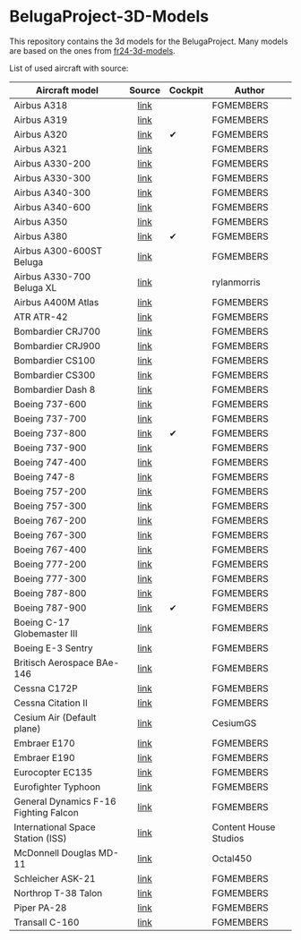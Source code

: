 # BelugaProject-3D-Models

This repository contains the 3d models for the BelugaProject. Many models are based on the ones from [fr24-3d-models](https://github.com/Flightradar24/fr24-3d-models).

List of used aircraft with source:

| Aircraft model                        |                       Source                        | Cockpit | Author                |
| ------------------------------------- | :-------------------------------------------------: | ------- | --------------------- |
| Airbus A318                           |  [link](https://github.com/FGMEMBERS/A320-family)   |         | FGMEMBERS             |
| Airbus A319                           |  [link](https://github.com/FGMEMBERS/A320-family)   |         | FGMEMBERS             |
| Airbus A320                           |  [link](https://github.com/FGMEMBERS/A320-family)   | ✔       | FGMEMBERS             |
| Airbus A321                           |  [link](https://github.com/FGMEMBERS/A320-family)   |         | FGMEMBERS             |
| Airbus A330-200                       |    [link](https://github.com/FGMEMBERS/A330-200)    |         | FGMEMBERS             |
| Airbus A330-300                       |    [link](https://github.com/FGMEMBERS/A330-300)    |         | FGMEMBERS             |
| Airbus A340-300                       |   [link](https://github.com/FGMEMBERS/A340-313X)    |         | FGMEMBERS             |
| Airbus A340-600                       |  [link](https://github.com/FGMEMBERS/A340-600HGW)   |         | FGMEMBERS             |
| Airbus A350                           |    [link](https://github.com/FGMEMBERS/A350XWB)     |         | FGMEMBERS             |
| Airbus A380                           |   [link](https://github.com/FGMEMBERS/A380-omega)   | ✔       | FGMEMBERS             |
| Airbus A300-600ST Beluga              |   [link](https://github.com/FGMEMBERS/A300-600ST)   |         | FGMEMBERS             |
| Airbus A330-700 Beluga XL             |            [link](https://skfb.ly/oL7DN)            |         | rylanmorris           |
| Airbus A400M Atlas                    |     [link](https://github.com/FGMEMBERS/a400m)      |         | FGMEMBERS             |
| ATR ATR-42                            |   [link](https://github.com/FGMEMBERS/ATR-42-500)   |         | FGMEMBERS             |
| Bombardier CRJ700                     | [link](https://github.com/FGMEMBERS/CRJ700-family)  |         | FGMEMBERS             |
| Bombardier CRJ900                     | [link](https://github.com/FGMEMBERS/CRJ700-family)  |         | FGMEMBERS             |
| Bombardier CS100                      |    [link](https://github.com/FGMEMBERS/CSeries)     |         | FGMEMBERS             |
| Bombardier CS300                      |    [link](https://github.com/FGMEMBERS/CSeries)     |         | FGMEMBERS             |
| Bombardier Dash 8                     |      [link](https://github.com/FGMEMBERS/Q400)      |         | FGMEMBERS             |
| Boeing 737-600                        |     [link](https://github.com/FGMEMBERS/737NG)      |         | FGMEMBERS             |
| Boeing 737-700                        |     [link](https://github.com/FGMEMBERS/737NG)      |         | FGMEMBERS             |
| Boeing 737-800                        |    [link](https://github.com/FGMEMBERS/737-800)     | ✔       | FGMEMBERS             |
| Boeing 737-900                        |     [link](https://github.com/FGMEMBERS/737NG)      |         | FGMEMBERS             |
| Boeing 747-400                        |    [link](https://github.com/FGMEMBERS/747-400)     |         | FGMEMBERS             |
| Boeing 747-8                          |     [link](https://github.com/FGMEMBERS/747-8i)     |         | FGMEMBERS             |
| Boeing 757-200                        |    [link](https://github.com/FGMEMBERS/757-200)     |         | FGMEMBERS             |
| Boeing 757-300                        |    [link](https://github.com/FGMEMBERS/757-200)     |         | FGMEMBERS             |
| Boeing 767-200                        |      [link](https://github.com/FGMEMBERS/767)       |         | FGMEMBERS             |
| Boeing 767-300                        |    [link](https://github.com/FGMEMBERS/767-300)     |         | FGMEMBERS             |
| Boeing 767-400                        |      [link](https://github.com/FGMEMBERS/767)       |         | FGMEMBERS             |
| Boeing 777-200                        |      [link](https://github.com/FGMEMBERS/777)       |         | FGMEMBERS             |
| Boeing 777-300                        |      [link](https://github.com/FGMEMBERS/777)       |         | FGMEMBERS             |
| Boeing 787-800                        |     [link](https://github.com/FGMEMBERS/787-8)      |         | FGMEMBERS             |
| Boeing 787-900                        |     [link](https://github.com/FGMEMBERS/787-9)      | ✔       | FGMEMBERS             |
| Boeing C-17 Globemaster III           |      [link](https://github.com/FGMEMBERS/C-17)      |         | FGMEMBERS             |
| Boeing E-3 Sentry                     |      [link](https://github.com/FGMEMBERS/707)       |         | FGMEMBERS             |
| Britisch Aerospace BAe-146            |   [link](https://github.com/FGMEMBERS/Jumbolino)    |         | FGMEMBERS             |
| Cessna C172P                          | [link](https://github.com/FGMEMBERS/c172p-detailed) |         | FGMEMBERS             |
| Cessna Citation II                    |    [link](https://github.com/FGMEMBERS/Citation)    |         | FGMEMBERS             |
| Cesium Air (Default plane)            |     [link](https://github.com/CesiumGS/cesium)      |         | CesiumGS              |
| Embraer E170                          |  [link](https://github.com/FGMEMBERS/E-jet-family)  |         | FGMEMBERS             |
| Embraer E190                          |  [link](https://github.com/FGMEMBERS/E-jet-family)  |         | FGMEMBERS             |
| Eurocopter EC135                      |     [link](https://github.com/FGMEMBERS/ec135)      |         | FGMEMBERS             |
| Eurofighter Typhoon                   |  [link](https://github.com/FGMEMBERS/eurofighter)   |         | FGMEMBERS             |
| General Dynamics F-16 Fighting Falcon |      [link](https://github.com/FGMEMBERS/f16)       |         | FGMEMBERS             |
| International Space Station (ISS)     |            [link](https://skfb.ly/o8ODZ)            |         | Content House Studios |
| McDonnell Douglas MD-11               |      [link](https://github.com/Octal450/MD-11)      |         | Octal450              |
| Schleicher ASK-21                     |     [link](https://github.com/FGMEMBERS/ASK21)      |         | FGMEMBERS             |
| Northrop T-38 Talon                   |      [link](https://github.com/FGMEMBERS/T38)       |         | FGMEMBERS             |
| Piper PA-28                           |  [link](https://github.com/FGMEMBERS/Piper-PA-28)   |         | FGMEMBERS             |
| Transall C-160                        | [link](https://github.com/FGMEMBERS/C-160-Transall) |         | FGMEMBERS             |
